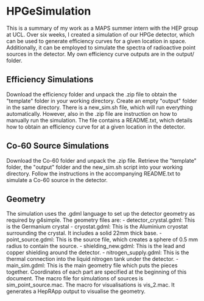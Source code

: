 # HPGeSimulation
This is a summary of my work as a MAPS summer intern with the HEP group at UCL. Over six weeks, I created a simulation of our HPGe detector, which can be used to generate efficiency curves for a given location in space. Additionally, it can be employed to simulate the spectra of radioactive point sources in the detector.
My own efficiency curve outputs are in the output/ folder.

## Efficiency Simulations
  Download the efficiency folder and unpack the .zip file to obtain the "template" folder in your working directory. Create an empty "output" folder in the same directory. There is a new_sim.sh file, which will run everything automatically. However, also in the .zip file are instruction on how to manually run the simulation. 
  The file contains a README.txt, which details how to obtain an efficiency curve for at a given location in the detector.

## Co-60 Source Simulations
  Download the Co-60 folder and unpack the .zip file. Retrieve the "template" folder, the "output" folder and the new_sim.sh script into your working directory.
  Follow the instructions in the accompanying README.txt to simulate a Co-60 source in the detector.

## Geometry
  The simulation uses the .gdml language to set up the detector geometry as required by g4simple. The geometry files are:
    - detector_crystal.gdml: This is the Germanium crystal
    - cryostat.gdml: This is the Aluminium cryostat surrounding the crystal. It includes a solid 22mm thick base.
    - point_source.gdml: This is the source file, which creates a sphere of 0.5 mm radius to contain the source.
    - shielding_new.gdml: This is the lead and copper shielding around the detector.
    - nitrogen_supply.gdml: This is the thermal connection into the liquid nitrogen tank under the detector.
    - main_sim.gdml: This is the main geometry file which puts the pieces together. Coordinates of each part are specified at the beginning of this document.
  The macro file for simulations of sources is sim_point_source.mac. The macro for visualisations is vis_2.mac. It generates a HepRApp output to visualise the geometry.
